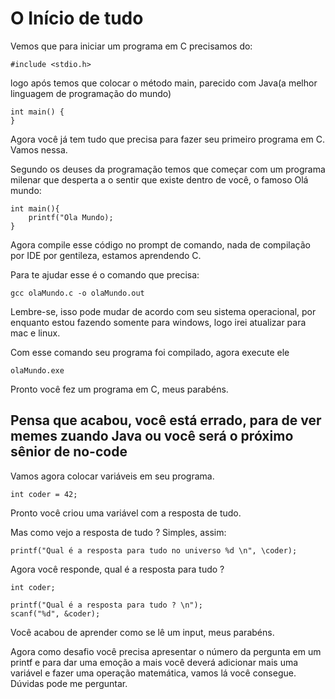 # O Início de tudo

Vemos que para iniciar um programa em C precisamos do:

```
#include <stdio.h>
```

logo após temos que colocar o método main, parecido com Java(a melhor linguagem de programação do mundo)

```
int main() {
}
```
Agora você já tem tudo que precisa para fazer seu primeiro programa em C. Vamos nessa.

Segundo os deuses da programação temos que começar com um programa milenar que desperta a o sentir que existe dentro de você, o famoso Olá mundo:
```
int main(){
    printf("Ola Mundo);
}
```

Agora compile esse código no prompt de comando, nada de compilação por IDE por gentileza, estamos aprendendo C.

Para te ajudar esse é o comando que precisa: 
```
gcc olaMundo.c -o olaMundo.out
```
Lembre-se, isso pode mudar de acordo com seu sistema operacional, por enquanto estou fazendo somente para windows, logo irei atualizar para mac e linux.

Com esse comando seu programa foi compilado, agora execute ele

```
olaMundo.exe
```

Pronto você fez um programa em C, meus parabéns.


## Pensa que acabou, você está errado, para de ver memes zuando Java ou você será o próximo sênior de no-code 

Vamos agora colocar variáveis em seu programa.

```
int coder = 42;
```

Pronto você criou uma variável com a resposta de tudo.

Mas como vejo a resposta de tudo ? Simples, assim: 

```
printf("Qual é a resposta para tudo no universo %d \n", \coder);
```

Agora você responde, qual é a resposta para tudo ? 

```
int coder;

printf("Qual é a resposta para tudo ? \n");
scanf("%d", &coder);
```

Você acabou de aprender como se lê um input, meus parabéns.

Agora como desafio você precisa apresentar o número da pergunta em um printf e para dar uma emoção a mais você deverá adicionar mais uma variável e fazer uma operação matemática, vamos lá você consegue. Dúvidas pode me perguntar.
